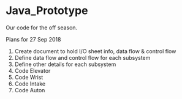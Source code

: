 # Java_Prototype
Our code for the off season. 

Plans for 27 Sep 2018

1. Create document to hold I/O sheet info, data flow & control flow 
2. Define data flow and control flow for each subsystem
3. Define other details for each subsystem
4. Code Elevator
5. Code Wrist
6. Code Intake
7. Code Auton


